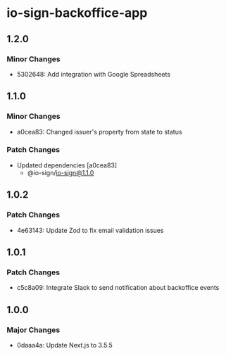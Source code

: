 # io-sign-backoffice-app

## 1.2.0

### Minor Changes

- 5302648: Add integration with Google Spreadsheets

## 1.1.0

### Minor Changes

- a0cea83: Changed issuer's property from state to status

### Patch Changes

- Updated dependencies [a0cea83]
  - @io-sign/io-sign@1.1.0

## 1.0.2

### Patch Changes

- 4e63143: Update Zod to fix email validation issues

## 1.0.1

### Patch Changes

- c5c8a09: Integrate Slack to send notification about backoffice events

## 1.0.0

### Major Changes

- 0daaa4a: Update Next.js to 3.5.5
